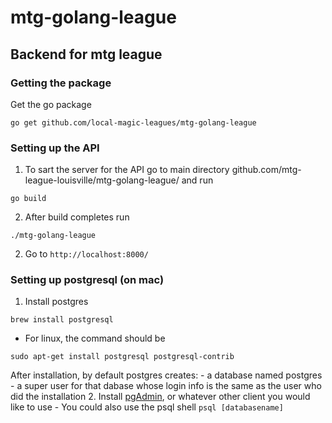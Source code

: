 # mtg-golang-league
## Backend for mtg league

### Getting the package
Get the go package
```
go get github.com/local-magic-leagues/mtg-golang-league
```

### Setting up the API 
1. To sart the server for the API go to main directory github.com/mtg-league-louisville/mtg-golang-league/ and run
```
go build
```
2. After build completes run 
```
./mtg-golang-league
```
2. Go to `http://localhost:8000/`

### Setting up postgresql (on mac)
1. Install postgres

```
brew install postgresql
```
- For linux, the command should be
```
sudo apt-get install postgresql postgresql-contrib
```

After installation, by default postgres creates:
    - a database named postgres
    - a super user for that dabase whose login info is the same as the user who did the installation
2. Install [pgAdmin](https://www.pgadmin.org/), or whatever other client you would like to use 
    - You could also use the psql shell 
    ```
    psql [databasename]
    ```


